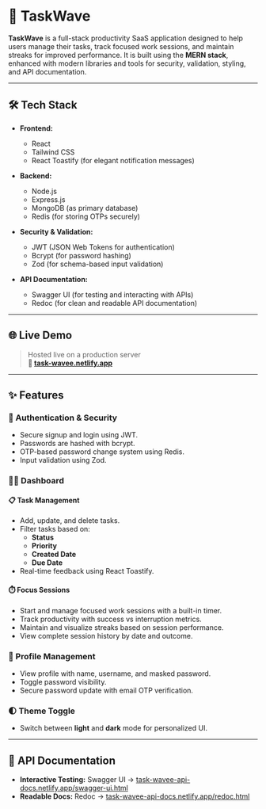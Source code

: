 # 🚀 TaskWave

**TaskWave** is a full-stack productivity SaaS application designed to help users manage their tasks, track focused work sessions, and maintain streaks for improved performance. It is built using the **MERN stack**, enhanced with modern libraries and tools for security, validation, styling, and API documentation.

---

## 🛠 Tech Stack

- **Frontend:**
  - React
  - Tailwind CSS
  - React Toastify (for elegant notification messages)

- **Backend:**
  - Node.js
  - Express.js
  - MongoDB (as primary database)
  - Redis (for storing OTPs securely)

- **Security & Validation:**
  - JWT (JSON Web Tokens for authentication)
  - Bcrypt (for password hashing)
  - Zod (for schema-based input validation)

- **API Documentation:**
  - Swagger UI (for testing and interacting with APIs)
  - Redoc (for clean and readable API documentation)

---

## 🌐 Live Demo

> Hosted live on a production server  
> **🔗 [task-wavee.netlify.app](#task-wavee.netlify.app)** 

---

## ✨ Features

### 🔐 Authentication & Security
- Secure signup and login using JWT.
- Passwords are hashed with bcrypt.
- OTP-based password change system using Redis.
- Input validation using Zod.

### 🧑‍💻 Dashboard

#### 📋 Task Management
- Add, update, and delete tasks.
- Filter tasks based on:
  - **Status**
  - **Priority**
  - **Created Date**
  - **Due Date**
- Real-time feedback using React Toastify.

#### ⏱️ Focus Sessions
- Start and manage focused work sessions with a built-in timer.
- Track productivity with success vs interruption metrics.
- Maintain and visualize streaks based on session performance.
- View complete session history by date and outcome.

### 👤 Profile Management
- View profile with name, username, and masked password.
- Toggle password visibility.
- Secure password update with email OTP verification.

### 🌓 Theme Toggle
- Switch between **light** and **dark** mode for personalized UI.

---

## 📘 API Documentation

- **Interactive Testing:** Swagger UI → [task-wavee-api-docs.netlify.app/swagger-ui.html](#task-wavee-api-docs.netlify.app/swagger-ui.html)
- **Readable Docs:** Redoc → [task-wavee-api-docs.netlify.app/redoc.html](#task-wavee-api-docs.netlify.app/redoc.html)
